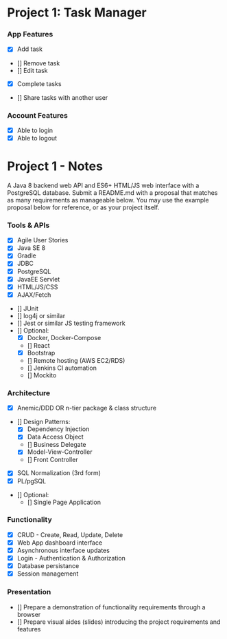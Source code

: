 # Project 1: Task Manager

### App Features
 - [x] Add task
 - [] Remove task
 - [] Edit task
 - [x] Complete tasks
 - [] Share tasks with another user

 ### Account Features
 - [x] Able to login
 - [x] Able to logout

# Project 1 - Notes
A Java 8 backend web API and ES6+ HTML/JS web interface with a PostgreSQL database. Submit a README.md with a proposal that matches as many requirements as manageable below. You may use the example proposal below for reference, or as your project itself.

### Tools & APIs
- [x] Agile User Stories
- [x] Java SE 8
- [x] Gradle
- [x] JDBC
- [x] PostgreSQL
- [x] JavaEE Servlet
- [x] HTML/JS/CSS
- [x] AJAX/Fetch
- [] JUnit
- [] log4j or similar
- [] Jest or similar JS testing framework
- [] Optional:
    - [x] Docker, Docker-Compose
    - [] React
    - [x] Bootstrap
    - [] Remote hosting (AWS EC2/RDS)
    - [] Jenkins CI automation
    - [] Mockito

### Architecture
- [x] Anemic/DDD OR n-tier package & class structure
- [] Design Patterns:
    - [x] Dependency Injection
    - [x] Data Access Object
    - [] Business Delegate
    - [x] Model-View-Controller
    - [] Front Controller
- [x] SQL Normalization (3rd form)
- [x] PL/pgSQL
- [] Optional:
    - [] Single Page Application

### Functionality
- [x] CRUD - Create, Read, Update, Delete
- [x] Web App dashboard interface
- [x] Asynchronous interface updates
- [x] Login - Authentication & Authorization
- [x] Database persistance
- [x] Session management

### Presentation
- [] Prepare a demonstration of functionality requirements through a browser
- [] Prepare visual aides (slides) introducing the project requirements and features